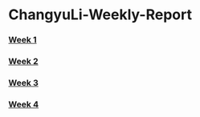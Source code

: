 # ChangyuLi-Weekly-Report

### [Week 1](./w1/w1.md)

### [Week 2](./w2/w2.md)

### [Week 3](./w3/w3.md)

### [Week 4](./w4/w4.md)